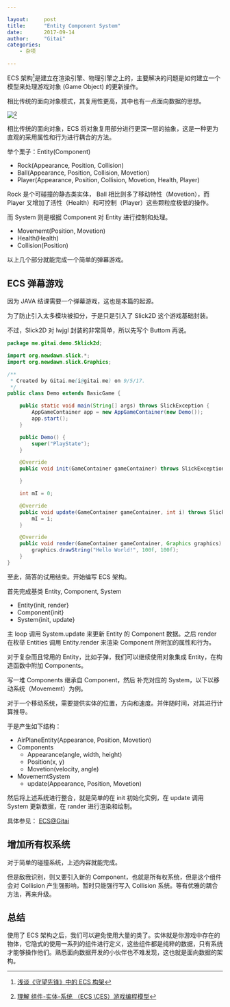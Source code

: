 ```yaml
---

layout:     post
title:      "Entity Component System"
date:       2017-09-14
author:     "Gitai"
categories:
    - 杂项

---
```


ECS 架构[^1]是建立在渲染引擎、物理引擎之上的，主要解决的问题是如何建立一个模型来处理游戏对象 (Game Object) 的更新操作。

[^1]: [浅谈《守望先锋》中的 ECS 构架](https://blog.codingnow.com/2017/06/overwatch_ecs.html)

相比传统的面向对象模式，其复用性更高，其中也有一点面向数据的思想。

![](https://i.loli.net/2018/04/19/5ad76e79266d7.png)[^2]

[^2]: [理解 组件-实体-系统 （ECS \CES）游戏编程模型](http://blog.csdn.net/i_dovelemon/article/details/25798677)

相比传统的面向对象，ECS 将对象复用部分进行更深一层的抽象，这是一种更为直观的采用属性和行为进行耦合的方法。

举个栗子：Entity(Component)

* Rock(Appearance, Position, Collision)
* Ball(Appearance, Position, Collision, Movetion)
* Player(Appearance, Position, Collision, Movetion, Health, Player)

<!-- more -->

Rock 是个可碰撞的静态类实体， Ball 相比则多了移动特性（Movetion），而 Player 又增加了活性（Health）和可控制（Player）这些颗粒度极低的操作。

而 System 则是根据 Component 对 Entity 进行控制和处理。

* Movememt(Position, Movetion)
* Health(Health)
* Collision(Position)

以上几个部分就能完成一个简单的弹幕游戏。

## ECS 弹幕游戏

因为 JAVA 结课需要一个弹幕游戏，这也是本篇的起源。

为了防止引入太多模块被扣分，于是只是引入了 Slick2D 这个游戏基础封装。

不过，Slick2D 对 lwjgl 封装的非常简单，所以先写个 Buttom 再说。

```java
package me.gitai.demo.Sklick2d;

import org.newdawn.slick.*;
import org.newdawn.slick.Graphics;

/**
 * Created by Gitai.me(i@gitai.me) on 9/5/17.
 */
public class Demo extends BasicGame {

    public static void main(String[] args) throws SlickException {
        AppGameContainer app = new AppGameContainer(new Demo());
        app.start();
    }

    public Demo() {
        super("PlayState");
    }

    @Override
    public void init(GameContainer gameContainer) throws SlickException {

    }

    int mI = 0;

    @Override
    public void update(GameContainer gameContainer, int i) throws SlickException {
        mI = i;
    }

    @Override
    public void render(GameContainer gameContainer, Graphics graphics) throws SlickException {
        graphics.drawString("Hello World!", 100f, 100f);
    }
}

```

至此，简答的试用结束。开始编写 ECS 架构。

首先完成基类 Entity, Component, System

* Entity{init, render}
* Component{init}
* System{init, update}

主 loop 调用 System.update 来更新 Entity 的 Component 数据。之后 render 在枚举 Entities 调用 Entity.render 来渲染 Component 所附加的属性和行为。

对于复杂而且常用的 Entity，比如子弹，我们可以继续使用对象集成 Entity，在构造函数中附加 Components。

写一堆 Components 继承自 Component，然后 补充对应的 System，以下以移动系统（Movememt）为例。

对于一个移动系统，需要提供实体的位置，方向和速度。并伴随时间，对其进行计算推导。

于是产生如下结构：

* AirPlaneEntity(Appearance, Position, Movetion)
* Components
    * Appearance(angle, width, height)
    * Position(x, y)
    * Movetion(velocity, angle)
* MovememtSystem
    * update(Appearance, Position, Movetion)

然后将上述系统进行整合，就是简单的在 init 初始化实例，在 update 调用 System 更新数据，在 rander 进行渲染和绘制。

具体参见： [ECS@Gitai](https://github.com/GitaiQAQ/ECS)

## 增加所有权系统

对于简单的碰撞系统，上述内容就能完成。

但是敌我识别，则又要引入新的 Component，也就是所有权系统，但是这个组件会对 Collision 产生强影响，暂时只能强行写入 Collision 系统。等有优雅的耦合方法，再来升级。

## 总结

使用了 ECS 架构之后，我们可以避免使用大量的类了。实体就是你游戏中存在的物体，它隐式的使用一系列的组件进行定义，这些组件都是纯粹的数据，只有系统才能够操作他们。熟悉面向数据开发的小伙伴也不难发现，这也就是面向数据的架构。
